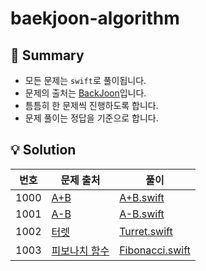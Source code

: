 # baekjoon-algorithm
## 👋 Summary
- 모든 문제는 `swift`로 풀이됩니다.
- 문제의 출처는 [BackJoon](https://www.acmicpc.net)입니다.
- 틈틈히 한 문제씩 진행하도록 합니다.
- 문제 풀이는 정답을 기준으로 합니다.

## 💡 Solution
|번호|문제 출처|풀이|
|:---:|---|---|
|1000|[A+B](https://www.acmicpc.net/problem/1000)|[A+B.swift](Solutions/A+B.swift)|
|1001|[A-B](https://www.acmicpc.net/problem/1001)|[A-B.swift](Solutions/A-B.swift)|
|1002|[터렛](https://www.acmicpc.net/problem/1002)|[Turret.swift](Solutions/Turret.swift)|
|1003|[피보나치 함수](https://www.acmicpc.net/problem/1003)|[Fibonacci.swift](Solutions/Fibonacci.swift)|
